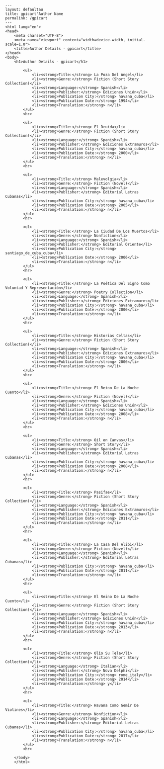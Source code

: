 
    ---
    layout: defaultau
    title: gpicart'Author Name 
    permalink: /gpicart
    ---
    <html lang="en">
    <head>
        <meta charset="UTF-8">
        <meta name="viewport" content="width=device-width, initial-scale=1.0">
        <title>Author Details - gpicart</title>
    </head>
    <body>
        <h1>Author Details - gpicart</h1>
        
            <ul>
                <li><strong>Title:</strong> La Poza Del Angel</li>
                <li><strong>Genre:</strong> Fiction (Short Story Collection)</li>
                <li><strong>Language:</strong> Spanish</li>
                <li><strong>Publisher:</strong> Ediciones Unión</li>
                <li><strong>Publication City:</strong> havana_cuba</li>
                <li><strong>Publication Date:</strong> 1994</li>
                <li><strong>Translation:</strong> n</li>
            </ul>
            <hr>
            
            <ul>
                <li><strong>Title:</strong> El Druida</li>
                <li><strong>Genre:</strong> Fiction (Short Story Collection)</li>
                <li><strong>Language:</strong> Spanish</li>
                <li><strong>Publisher:</strong> Ediciones Extramuros</li>
                <li><strong>Publication City:</strong> havana_cuba</li>
                <li><strong>Publication Date:</strong> 2000</li>
                <li><strong>Translation:</strong> n</li>
            </ul>
            <hr>
            
            <ul>
                <li><strong>Title:</strong> Malevolgia</li>
                <li><strong>Genre:</strong> Fiction (Novel)</li>
                <li><strong>Language:</strong> Spanish</li>
                <li><strong>Publisher:</strong> Editorial Letras Cubanas</li>
                <li><strong>Publication City:</strong> havana_cuba</li>
                <li><strong>Publication Date:</strong> 2005</li>
                <li><strong>Translation:</strong> n</li>
            </ul>
            <hr>
            
            <ul>
                <li><strong>Title:</strong> La Ciudad De Los Muertos</li>
                <li><strong>Genre:</strong> Nonfiction</li>
                <li><strong>Language:</strong> Spanish</li>
                <li><strong>Publisher:</strong> Editorial Oriente</li>
                <li><strong>Publication City:</strong> santiago_de_cuba_cuba</li>
                <li><strong>Publication Date:</strong> 2006</li>
                <li><strong>Translation:</strong> n</li>
            </ul>
            <hr>
            
            <ul>
                <li><strong>Title:</strong> La Poética Del Signo Como Voluntad Y Representación</li>
                <li><strong>Genre:</strong> Poetry Collection</li>
                <li><strong>Language:</strong> Spanish</li>
                <li><strong>Publisher:</strong> Ediciones Extramuros</li>
                <li><strong>Publication City:</strong> havana_cuba</li>
                <li><strong>Publication Date:</strong> 2006</li>
                <li><strong>Translation:</strong> n</li>
            </ul>
            <hr>
            
            <ul>
                <li><strong>Title:</strong> Historias Celtas</li>
                <li><strong>Genre:</strong> Fiction (Short Story Collection)</li>
                <li><strong>Language:</strong> Spanish</li>
                <li><strong>Publisher:</strong> Ediciones Extramuros</li>
                <li><strong>Publication City:</strong> havana_cuba</li>
                <li><strong>Publication Date:</strong> 2006</li>
                <li><strong>Translation:</strong> n</li>
            </ul>
            <hr>
            
            <ul>
                <li><strong>Title:</strong> El Reino De La Noche Cuento</li>
                <li><strong>Genre:</strong> Fiction (Novel)</li>
                <li><strong>Language:</strong> Spanish</li>
                <li><strong>Publisher:</strong> Ediciones Unión</li>
                <li><strong>Publication City:</strong> havana_cuba</li>
                <li><strong>Publication Date:</strong> 2008</li>
                <li><strong>Translation:</strong> n</li>
            </ul>
            <hr>
            
            <ul>
                <li><strong>Title:</strong> Oil on Canvas</li>
                <li><strong>Genre:</strong> Short Story</li>
                <li><strong>Language:</strong> Spanish</li>
                <li><strong>Publisher:</strong> Editorial Letras Cubanas</li>
                <li><strong>Publication City:</strong> havana_cuba</li>
                <li><strong>Publication Date:</strong> 2008</li>
                <li><strong>Translation:</strong> n</li>
            </ul>
            <hr>
            
            <ul>
                <li><strong>Title:</strong> Pasifae</li>
                <li><strong>Genre:</strong> Fiction (Short Story Collection)</li>
                <li><strong>Language:</strong> Spanish</li>
                <li><strong>Publisher:</strong> Ediciones Extramuros</li>
                <li><strong>Publication City:</strong> havana_cuba</li>
                <li><strong>Publication Date:</strong> 2011</li>
                <li><strong>Translation:</strong> n</li>
            </ul>
            <hr>
            
            <ul>
                <li><strong>Title:</strong> La Casa Del Alibi</li>
                <li><strong>Genre:</strong> Fiction (Novel)</li>
                <li><strong>Language:</strong> Spanish</li>
                <li><strong>Publisher:</strong> Editorial Letras Cubanas</li>
                <li><strong>Publication City:</strong> havana_cuba</li>
                <li><strong>Publication Date:</strong> 2011</li>
                <li><strong>Translation:</strong> n</li>
            </ul>
            <hr>
            
            <ul>
                <li><strong>Title:</strong> El Reino De La Noche Cuento</li>
                <li><strong>Genre:</strong> Fiction (Short Story Collection)</li>
                <li><strong>Language:</strong> Spanish</li>
                <li><strong>Publisher:</strong> Ediciones Unión</li>
                <li><strong>Publication City:</strong> havana_cuba</li>
                <li><strong>Publication Date:</strong> 2013</li>
                <li><strong>Translation:</strong> n</li>
            </ul>
            <hr>
            
            <ul>
                <li><strong>Title:</strong> Olio Su Tela</li>
                <li><strong>Genre:</strong> Fiction (Short Story Collection)</li>
                <li><strong>Language:</strong> Italian</li>
                <li><strong>Publisher:</strong> Nova Delphi</li>
                <li><strong>Publication City:</strong> rome_italy</li>
                <li><strong>Publication Date:</strong> 2014</li>
                <li><strong>Translation:</strong> y</li>
            </ul>
            <hr>
            
            <ul>
                <li><strong>Title:</strong> Havana Como Gemir De Violines</li>
                <li><strong>Genre:</strong> Nonfiction</li>
                <li><strong>Language:</strong> Spanish</li>
                <li><strong>Publisher:</strong> Editorial Letras Cubanas</li>
                <li><strong>Publication City:</strong> havana_cuba</li>
                <li><strong>Publication Date:</strong> 2017</li>
                <li><strong>Translation:</strong> n</li>
            </ul>
            <hr>
            
        </body>
        </html>
        